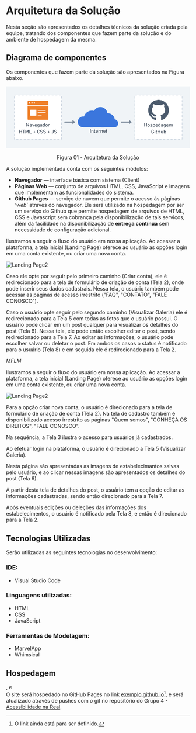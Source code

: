 # Arquitetura da Solução

Nesta seção são apresentados os detalhes técnicos da solução criada pela equipe, tratando dos componentes que fazem parte da solução e do ambiente de hospedagem da mesma.

## Diagrama de componentes

Os componentes que fazem parte da solução são apresentados na Figura abaixo.


![Diagrama de Componentes](img/diagram.png)
<div style="text-align: center;">Figura 01 - Arquitetura da Solução</div>

A solução implementada conta com os seguintes módulos:
- **Navegador** — interface básica com sistema (Client)  
- **Páginas Web** — conjunto de arquivos HTML, CSS, JavaScript e imagens que implementam as funcionalidades do sistema.
- **Github Pages** — serviço de nuvem que permite o acesso às páginas _‘web’_ através do navegador.
Ele será utilizado na hospedagem por ser um serviço do Github que permite hospedagem de arquivos de HTML, CSS e Javascript sem cobrança pela disponibilização de tais serviços, além da facilidade na disponibilização de **entrega contínua** sem necessidade de configuração adicional.

Ilustramos a seguir o fluxo do usuário em nossa aplicação. Ao acessar a plataforma, a tela inicial (Landing Page) oferece ao usuário as opções login em uma conta existente, ou criar uma nova conta.

![Landing Page2](https://user-images.githubusercontent.com/111434777/194772832-6ad710d0-8da9-4d72-b187-ec04d98bf056.png)

Caso ele opte por seguir pelo primeiro caminho (Criar conta), ele é
redirecionado para a tela de formulário de criação de conta (Tela 2), onde pode
inserir seus dados cadastrais. Nessa tela, o usuário também pode
acessar as páginas de acesso irrestrito ("FAQ", "CONTATO", "FALE CONOSCO"). 

Caso o usuário opte seguir pelo segundo caminho (Visualizar Galeria) ele
é redirecionado para a Tela 5 com todas as fotos que o usuário possui. O
usuário pode clicar em um post qualquer para visualizar os detalhes do
post (Tela 6). Nessa tela, ele pode então escolher editar o post, sendo
redirecionado para a Tela 7. Ao editar as informações, o usuário pode
escolher salvar ou deletar o post. Em ambos os casos o status é
notificado para o usuário (Tela 8) e em seguida ele é redirecionado
para a Tela 2.

*MFLM*

Ilustramos a seguir o fluxo do usuário em nossa aplicação. Ao acessar a plataforma, a tela inicial (Landing Page) oferece ao usuário as opções login em uma conta existente, ou criar uma nova conta.

![Landing Page2](https://user-images.githubusercontent.com/111434777/194772832-6ad710d0-8da9-4d72-b187-ec04d98bf056.png)


Para a opção criar nova conta, o usuário é direcionado para a tela de formulário de criação de conta (Tela 2). Na tela de cadastro também é disponibilizado acesso irrestrito as páginas "Quem somos", "CONHEÇA OS DIREITOS", "FALE CONOSCO". 

Na sequência, a Tela 3 ilustra o acesso para usuários já cadastrados.


Ao efetuar login na plataforma, o usuário é direcionado a Tela 5 (Visualizar Galeria). 


Nesta página são apresentadas as imagens de estabelecimantos salvas pelo usuário, e ao clicar nessas imagens são apresentados os detalhes do post (Tela 6). 


A partir desta tela de detalhes do post, o usuário tem a opção de editar as informações cadastradas, sendo então direcionado para a Tela 7. 


Após eventuais edições ou deleções das informações dos estabelecimentos, o usuário é notificado pela Tela 8, e então é direcionado para a Tela 2.



## Tecnologias Utilizadas

Serão utilizadas as seguintes tecnologias no desenvolvimento:

### IDE:
 - Visual Studio Code

### Linguagens utilizadas:
 - HTML
 - CSS
 - JavaScript

### Ferramentas de Modelagem:
 - MarvelApp
 - Whimsical

## Hospedagem
, e  
O site será hospedado no GitHub Pages no link [exemplo.github.io](https://example.github.io)[^1], e será atualizado através de pushes com o git no repositório do Grupo 4 - [Acessibilidade na Real](https://github.com/ICEI-PUC-Minas-PMV-ADS/pmv-ads-2022-2-e1-proj-web-t1-acessibilidade-na-real).

[^1]: O link ainda está para ser definido.

